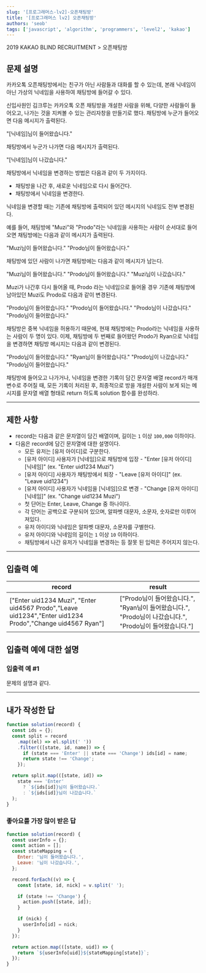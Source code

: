 ```yaml
---
slug: '[프로그래머스-lv2]-오픈채팅방'
title: '[프로그래머스 lv2] 오픈채팅방'
authors: 'seob'
tags: ['javascript', 'algorithm', 'programmers', 'level2', 'kakao']
---
```


2019 KAKAO BLIND RECRUITMENT \> 오픈채팅방

## 문제 설명

카카오톡 오픈채팅방에서는 친구가 아닌 사람들과 대화를 할 수 있는데, 본래 닉네임이 아닌 가상의 닉네임을 사용하여 채팅방에 들어갈 수 있다.

<!--truncate-->

신입사원인 김크루는 카카오톡 오픈 채팅방을 개설한 사람을 위해, 다양한 사람들이 들어오고, 나가는 것을 지켜볼 수 있는 관리자창을 만들기로 했다. 채팅방에 누군가 들어오면 다음 메시지가 출력된다.

"\[닉네임\]님이 들어왔습니다."

채팅방에서 누군가 나가면 다음 메시지가 출력된다.

"\[닉네임\]님이 나갔습니다."

채팅방에서 닉네임을 변경하는 방법은 다음과 같이 두 가지이다.

- 채팅방을 나간 후, 새로운 닉네임으로 다시 들어간다.
- 채팅방에서 닉네임을 변경한다.

닉네임을 변경할 때는 기존에 채팅방에 출력되어 있던 메시지의 닉네임도 전부 변경된다.

예를 들어, 채팅방에 "Muzi"와 "Prodo"라는 닉네임을 사용하는 사람이 순서대로 들어오면 채팅방에는 다음과 같이 메시지가 출력된다.

"Muzi님이 들어왔습니다."
"Prodo님이 들어왔습니다."

채팅방에 있던 사람이 나가면 채팅방에는 다음과 같이 메시지가 남는다.

"Muzi님이 들어왔습니다."
"Prodo님이 들어왔습니다."
"Muzi님이 나갔습니다."

Muzi가 나간후 다시 들어올 때, Prodo 라는 닉네임으로 들어올 경우 기존에 채팅방에 남아있던 Muzi도 Prodo로 다음과 같이 변경된다.

"Prodo님이 들어왔습니다."
"Prodo님이 들어왔습니다."
"Prodo님이 나갔습니다."
"Prodo님이 들어왔습니다."

채팅방은 중복 닉네임을 허용하기 때문에, 현재 채팅방에는 Prodo라는 닉네임을 사용하는 사람이 두 명이 있다. 이제, 채팅방에 두 번째로 들어왔던 Prodo가 Ryan으로 닉네임을 변경하면 채팅방 메시지는 다음과 같이 변경된다.

"Prodo님이 들어왔습니다."
"Ryan님이 들어왔습니다."
"Prodo님이 나갔습니다."
"Prodo님이 들어왔습니다."

채팅방에 들어오고 나가거나, 닉네임을 변경한 기록이 담긴 문자열 배열 record가 매개변수로 주어질 때, 모든 기록이 처리된 후, 최종적으로 방을 개설한 사람이 보게 되는 메시지를 문자열 배열 형태로 return 하도록 solution 함수를 완성하라.

---

## 제한 사항

- record는 다음과 같은 문자열이 담긴 배열이며, 길이는 `1` 이상 `100,000` 이하이다.
- 다음은 record에 담긴 문자열에 대한 설명이다.
  - 모든 유저는 \[유저 아이디\]로 구분한다.
  - \[유저 아이디\] 사용자가 \[닉네임\]으로 채팅방에 입장 - "Enter \[유저 아이디\] \[닉네임\]" (ex. "Enter uid1234 Muzi")
  - \[유저 아이디\] 사용자가 채팅방에서 퇴장 - "Leave \[유저 아이디\]" (ex. "Leave uid1234")
  - \[유저 아이디\] 사용자가 닉네임을 \[닉네임\]으로 변경 - "Change \[유저 아이디\] \[닉네임\]" (ex. "Change uid1234 Muzi")
  - 첫 단어는 Enter, Leave, Change 중 하나이다.
  - 각 단어는 공백으로 구분되어 있으며, 알파벳 대문자, 소문자, 숫자로만 이루어져있다.
  - 유저 아이디와 닉네임은 알파벳 대문자, 소문자를 구별한다.
  - 유저 아이디와 닉네임의 길이는 `1` 이상 `10` 이하이다.
  - 채팅방에서 나간 유저가 닉네임을 변경하는 등 잘못 된 입력은 주어지지 않는다.

---

## 입출력 예

| record                                                                                                    | result                                                                                                    |
| --------------------------------------------------------------------------------------------------------- | --------------------------------------------------------------------------------------------------------- |
| ["Enter uid1234 Muzi", "Enter uid4567 Prodo","Leave uid1234","Enter uid1234 Prodo","Change uid4567 Ryan"] | ["Prodo님이 들어왔습니다.", "Ryan님이 들어왔습니다.", "Prodo님이 나갔습니다.", "Prodo님이 들어왔습니다."] |

## 입출력 예에 대한 설명

### 입출력 예 #1

문제의 설명과 같다.

---

## 내가 작성한 답

```js
function solution(record) {
  const ids = {};
  const split = record
    .map((el) => el.split(' '))
    .filter(([state, id, name]) => {
      if (state === 'Enter' || state === 'Change') ids[id] = name;
      return state !== 'Change';
    });

  return split.map(([state, id]) =>
    state === 'Enter'
      ? `${ids[id]}님이 들어왔습니다.`
      : `${ids[id]}님이 나갔습니다.`
  );
}
```

### 좋아요를 가장 많이 받은 답

```js
function solution(record) {
  const userInfo = {};
  const action = [];
  const stateMapping = {
    Enter: '님이 들어왔습니다.',
    Leave: '님이 나갔습니다.',
  };

  record.forEach((v) => {
    const [state, id, nick] = v.split(' ');

    if (state !== 'Change') {
      action.push([state, id]);
    }

    if (nick) {
      userInfo[id] = nick;
    }
  });

  return action.map(([state, uid]) => {
    return `${userInfo[uid]}${stateMapping[state]}`;
  });
}
```
